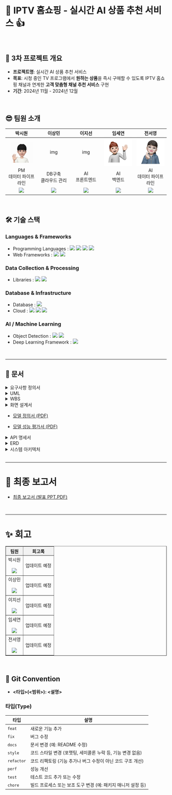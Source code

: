 # 🛒 IPTV 홈쇼핑 - 실시간 AI 상품 추천 서비스 👍
<br>

## 🎯 3차 프로젝트 개요
- **프로젝트명**: 실시간 AI 상품 추천 서비스
- **목표**: 시청 중인 TV 프로그램에서 **원하는 상품**을 즉시 구매할 수 있도록 IPTV 홈쇼핑 채널과 연계한 **고객 맞춤형 채널 추천 서비스** 구현
- **기간**: 2024년 11월 - 2024년 12월
<br> 

## 😎 팀원 소개
<table style="width:100%; text-align:center; table-layout:fixed;">
  <colgroup>
    <!-- 전체 5열이므로 20%씩 -->
    <col style="width:20%;">
    <col style="width:20%;">
    <col style="width:20%;">
    <col style="width:20%;">
    <col style="width:20%;">
  </colgroup>
  <thead>
    <tr>
      <th>박시원</th>
      <th>이상민</th>
      <th>이지선</th>
      <th>임세연</th>
      <th>전서영</th>
    </tr>
  </thead>
  <tbody>
    <tr>
      <td><img src="./images/siwon.jpg" style="width:80%; display:block; margin:auto;" alt="시원"></td>
      <td>img</td>
      <td>img</td>
      <td><img src="./images/seyeon.png" style="width:100%; display:block; margin:auto;" alt="세연"></td>
      <td><img src="./images/seoyoung.png" style="width:100%; display:block; margin:auto;" alt="서영"></td>
    </tr>
    <tr>
      <td>PM<br>데이터 파이프라인</td>
      <td>DB구축<br>클라우드 관리</td>
      <td>AI<br>프론트엔드</td>
      <td>AI<br>백엔드</td>
      <td>AI<br>데이터 파이프라인</td>
    </tr>
    <tr>
      <td><a href="https://github.com/qkrcool" target="_blank">
          <img src="https://img.shields.io/badge/GitHub-Link-black?style=flat&logo=github&logoColor=white" />
        </a>
</td>
      <td><a href="https://github.com/strangem1n" target="_blank">
          <img src="https://img.shields.io/badge/GitHub-Link-black?style=flat&logo=github&logoColor=white" />
        </a></td>
      <td><a href="https://github.com/jisunclaralee" target="_blank">
          <img src="https://img.shields.io/badge/GitHub-Link-black?style=flat&logo=github&logoColor=white" />
        </a></td>
      <td><a href="https://github.com/saeyeonIm" target="_blank">
          <img src="https://img.shields.io/badge/GitHub-Link-black?style=flat&logo=github&logoColor=white" />
        </a></td>
      <td><a href="https://github.com/tjdud1199" target="_blank">
          <img src="https://img.shields.io/badge/GitHub-Link-black?style=flat&logo=github&logoColor=white" />
        </a></td>
    </tr>
  </tbody>
</table>
<br>

## 🛠 기술 스택
### Languages & Frameworks
- Programming Languages : <img src="https://img.shields.io/badge/python-%233776AB.svg?&style=flat&logo=python&logoColor=white" /> <img src="https://img.shields.io/badge/javascript-%23F7DF1E.svg?&style=flat&logo=javascript&logoColor=black" /> <img src="https://img.shields.io/badge/html5-%23E34F26.svg?&style=flat&logo=html5&logoColor=white" /> <img src="https://img.shields.io/badge/css3-%231572B6.svg?&style=flat&logo=css3&logoColor=white" />
- Web Frameworks : <img src="https://img.shields.io/badge/fastapi-%23009688.svg?&style=flat&logo=fastapi&logoColor=white" /> <img src="https://img.shields.io/badge/flask-%23000000.svg?&style=flat&logo=flask&logoColor=white" />

### Data Collection & Processing
- Libraries : <img src="https://img.shields.io/badge/BeautifulSoup-blue?style=flat" /> <img src="https://img.shields.io/badge/selenium-%2343B02A.svg?&style=flat&logo=selenium&logoColor=white" />

### Database & Infrastructure
- Database : <img src="https://img.shields.io/badge/postgresql-%23336791.svg?&style=flat&logo=postgresql&logoColor=white" />
- Cloud : <img src="https://img.shields.io/badge/amazon%20aws-%23232F3E.svg?&style=flat&logo=amazon%20aws&logoColor=white" /> <img src="https://img.shields.io/badge/Amazon%20S3-569A31?style=flat&logo=Amazon%20S3&logoColor=white"> <img src="https://img.shields.io/badge/Amazon%20EC2-FF9900?style=flat&logo=Amazon%20EC2&logoColor=white"> 

### AI / Machine Learning
- Object Detection : <img src="https://img.shields.io/badge/YOLO-00FFFF?style=flat" /> <img src="https://img.shields.io/badge/ResNet50_IBN_A-E34F26?style=flat" />
- Deep Learning Framework : <img src="https://img.shields.io/badge/pytorch-%23EE4C2C.svg?&style=flat&logo=pytorch&logoColor=white" />
<br>

---------------------------------------
## 📃 문서

<details>
  <summary>요구사항 정의서</summary>

  ### 1. 프로젝트 전반 요구사항
  <!-- summary 다음에 한 줄 띄우고 테이블 삽입 -->
  <table border="1" style="border-collapse:collapse; width:100%; text-align:center;">
    <thead>
      <tr>
        <th colspan="3" style="background-color:#B0C4DE; height:40px;">
          프로젝트 전반 요구사항
        </th>
      </tr>
      <tr style="background-color:#EAEAEA;">
        <th style="width:15%;">구분</th>
        <th style="width:15%;">항목</th>
        <th style="width:70%;">내용</th>
      </tr>
    </thead>
    <tbody>
      <tr>
        <td rowspan="3">서비스 개요</td>
        <td>프로젝트명</td>
        <td>실시간 AI 홈쇼핑 상품 추천 서비스</td>
      </tr>
      <tr>
        <td>서비스 대상</td>
        <td>중장년층 여성 시청자 중심</td>
      </tr>
      <tr>
        <td>서비스 범위</td>
        <td>여성 패션/뷰티 관련 방송 프로그램 및 IPTV 쇼핑몰 연동</td>
      </tr>
      <tr>
        <td>사용자 환경</td>
        <td>대상 플랫폼</td>
        <td>WEB 기반 TV 방송 및 IPTV 쇼핑몰</td>
      </tr>
      <tr>
        <td rowspan="2">기술 요구사항</td>
        <td>AI 기술</td>
        <td>
          실시간 객체 인식<br>
          의류 특정 분석<br>
          유사 상품 매칭</td>
      </tr>
      <tr>
        <td>성능</td>
        <td>
          방송 지연 최소화<br>
          상품 추천 AI 분석 응답 2초 이하<br>
          직관적인 UI와 끊김 없는 화면 전환
        </td>
      </tr>
      <tr>
        <td rowspan="2">서비스 품질</td>
        <td>안정성</td>
        <td>
          24시간 실시간 방송 스트리밍<br>
          동시 접속자 처리<br>
          오류 복구 시스템</td>
      </tr>
      <tr>
        <td>확장성</td>
        <td>
          연령대별 카테고리 세분화 및 남성 패션 확장<br>
          여성 패션 카테고리 세분화 및 남성 패션 확장<br>
          찜하기/장바구니와 같은 신규 기능 추가
        </td>
      </tr>
      <tr>
        <td>제약 사항</td>
        <td>데이터 처리</td>
        <td>
          개인정보 보호<br>
          방송 저작권 준수<br>
          데이터 보안
        </td>
      </tr>
    </tbody>
  </table>

  ### 2. 프로젝트 상세 요구사항
  <img src="./images/requirement_details.png" style="width:100%; display:block; margin:auto;" alt="프로젝트 상세 요구사항">
</details>

<details>
  <summary>UML</summary>

  ### 유스케이스 다이어그램
  <img src="./images/UML-usecase_diagram.jpg" style="width:100%; display:block; margin:auto;" alt="UML 유스케이스 다이어그램">

  ### 시퀀스 다이어그램
  <img src="./images/UML-sequence_diagram.jpg" style="width:100%; display:block; margin:auto;" alt="UML 시퀀스 다이어그램">

  ### 클래스 다이어그램
  <img src="./images/UML-class_diagram.png" style="width:100%; display:block; margin:auto;" alt="UML 클래스 다이어그램">
  
</details>

<details><summary>WBS
</summary>

<img src="./images/WBS.png" style="width:100%; display:block; margin:auto;" alt="WBS">
</details>

<details>
  <summary>화면 설계서</summary>
  
  <br>
  
  *추후 업데이트 예정*
</details>

- [모델 정의서 (PDF)](./docs/model_definition.pdf)


- [모델 성능 평가서 (PDF)](./docs/model_evaluation.pdf)


<details>
  <summary>API 명세서</summary>

  <br>
  
  *추후 업데이트 예정*
</details>

<details>
  <summary>ERD</summary>

  <img src="./images/ERD.png" style="width:100%; display:block; margin:auto;" alt="ERD">
</details>

<details>
  <summary>시스템 아키텍처</summary>

  <img src="./images/infra_architecture.png" style="width:100%; display:block; margin:auto;" alt="클라우드 아키텍처">
</details>
<br>

-----------------------------------------

# 📑 최종 보고서
- [최종 보고서 (발표 PPT.PDF)](./docs/final_report.pdf)
<br>

-----------------------------------------

# ✨ 회고

<table border="1" style="border-collapse:collapse; width:100%; text-align:center;">
  <thead>
    <tr>
      <th style="background-color:#f2f2f2;">팀원</th>
      <th style="background-color:#f2f2f2;">회고록</th>
    </tr>
  </thead>
  <tbody>
    <tr>
      <td>박시원<br><br><a href="https://github.com/qkrcool" target="_blank">
          <img src="https://img.shields.io/badge/GitHub-Link-black?style=flat&logo=github&logoColor=white" />
        </a></td>
      <td>업데이트 예정</td>
    </tr>
    <tr>
      <td>이상민<br><br><a href="https://github.com/strangem1n" target="_blank">
          <img src="https://img.shields.io/badge/GitHub-Link-black?style=flat&logo=github&logoColor=white" />
        </a></td>
      <td>업데이트 예정</td>
    </tr>
    <tr>
      <td>이지선<br><br><a href="https://github.com/jisunclaralee" target="_blank">
          <img src="https://img.shields.io/badge/GitHub-Link-black?style=flat&logo=github&logoColor=white" />
        </a></td>
      <td>업데이트 예정</td>
    </tr>
    <tr>
      <td>임세연<br><br><a href="https://github.com/saeyeonIm" target="_blank">
          <img src="https://img.shields.io/badge/GitHub-Link-black?style=flat&logo=github&logoColor=white" />
        </a></td>
      <td>업데이트 예정</td>
    </tr>
    <tr>
      <td>전서영<br><br><a href="https://github.com/tjdud1199" target="_blank">
          <img src="https://img.shields.io/badge/GitHub-Link-black?style=flat&logo=github&logoColor=white" />
        </a></td>
      <td>업데이트 예정</td>
    </tr>
  </tbody>
</table>
<br>


## 📌 Git Convention
- **<타입>(<범위>): <설명>**

### 타입(Type)

| 타입       | 설명                                                                 |
|------------|----------------------------------------------------------------------|
| `feat`     | 새로운 기능 추가                                                    |
| `fix`      | 버그 수정                                                           |
| `docs`     | 문서 변경 (예: README 수정)                                         |
| `style`    | 코드 스타일 변경 (포맷팅, 세미콜론 누락 등, 기능 변경 없음)         |
| `refactor` | 코드 리팩토링 (기능 추가나 버그 수정이 아닌 코드 구조 개선)         |
| `perf`     | 성능 개선                                                           |
| `test`     | 테스트 코드 추가 또는 수정                                          |
| `chore`    | 빌드 프로세스 또는 보조 도구 변경 (예: 패키지 매니저 설정 등)       |
